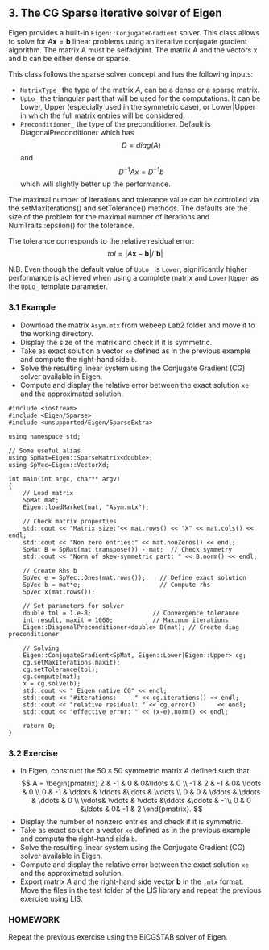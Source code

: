 
## 3. The CG Sparse iterative solver of Eigen

Eigen provides a built-in `Eigen::ConjugateGradient` solver. This class allows to solve for $A\boldsymbol{x} = \boldsymbol{b}$ linear problems using an iterative conjugate gradient algorithm. The matrix A must be selfadjoint. The matrix A and the vectors x and b can be either dense or sparse.

This class follows the sparse solver concept and has the following inputs:
- `MatrixType_`	the type of the matrix $A$, can be a dense or a sparse matrix.
- `UpLo_` the triangular part that will be used for the computations. It can be Lower, Upper (especially used in the symmetric case), or Lower|Upper in which the full matrix entries will be considered. 
- `Preconditioner_` the type of the preconditioner. Default is DiagonalPreconditioner which has $$D = diag(A)$$ and $$D^{-1}Ax = D^{-1}b$$ which will slightly better up the performance.

The maximal number of iterations and tolerance value can be controlled via the setMaxIterations() and setTolerance() methods. The defaults are the size of the problem for the maximal number of iterations and NumTraits<Scalar>::epsilon() for the tolerance.

The tolerance corresponds to the relative residual error: 
$$
tol = |A\boldsymbol{x}- \boldsymbol{b}|/|\boldsymbol{b}|
$$

N.B. Even though the default value of `UpLo_` is `Lower`, significantly higher performance is achieved when using a complete matrix and `Lower|Upper` as the `UpLo_` template parameter.

### 3.1 Example

- Download the matrix `Asym.mtx` from webeep Lab2 folder and move it to the working directory.
- Display the size of the matrix and check if it is symmetric. 
- Take as exact solution a vector `xe` defined as in the previous example and compute the right-hand side `b`. 
- Solve the resulting linear system using the Conjugate Gradient (CG) solver available in Eigen. 
- Compute and display the relative error between the exact solution `xe` and the approximated solution.

```
#include <iostream>
#include <Eigen/Sparse>
#include <unsupported/Eigen/SparseExtra>

using namespace std;

// Some useful alias
using SpMat=Eigen::SparseMatrix<double>;
using SpVec=Eigen::VectorXd;

int main(int argc, char** argv)
{
    // Load matrix
    SpMat mat;
    Eigen::loadMarket(mat, "Asym.mtx");
    
    // Check matrix properties
    std::cout << "Matrix size:"<< mat.rows() << "X" << mat.cols() << endl;
    std::cout << "Non zero entries:" << mat.nonZeros() << endl;
    SpMat B = SpMat(mat.transpose()) - mat;  // Check symmetry
    std::cout << "Norm of skew-symmetric part: " << B.norm() << endl;

    // Create Rhs b
    SpVec e = SpVec::Ones(mat.rows());    // Define exact solution
    SpVec b = mat*e;                      // Compute rhs
    SpVec x(mat.rows());

    // Set parameters for solver
    double tol = 1.e-8;                 // Convergence tolerance
    int result, maxit = 1000;           // Maximum iterations
    Eigen::DiagonalPreconditioner<double> D(mat); // Create diag preconditioner

    // Solving 
    Eigen::ConjugateGradient<SpMat, Eigen::Lower|Eigen::Upper> cg;
    cg.setMaxIterations(maxit);
    cg.setTolerance(tol);
    cg.compute(mat);
    x = cg.solve(b);
    std::cout << " Eigen native CG" << endl;
    std::cout << "#iterations:     " << cg.iterations() << endl;
    std::cout << "relative residual: " << cg.error()      << endl;
    std::cout << "effective error: " << (x-e).norm() << endl;

    return 0;    
}
```

### 3.2 Exercise

- In Eigen, construct the $50\times 50$ symmetric matrix $A$ defined such that
$$ 
A = \begin{pmatrix}
    2 & -1 & 0 & 0&\ldots & 0  \\
    -1 & 2 & -1 & 0& \ldots & 0  \\
    0 & -1 & \ddots  & \ddots &\ldots  & \vdots \\
    0 & 0 & \ddots  & \ddots  & \ddots & 0 \\
   \vdots& \vdots &  \vdots &\ddots &\ddots  & -1\\
    0 & 0  &\ldots & 0& -1   & 2
\end{pmatrix}.
$$
- Display the number of nonzero entries and check if it is symmetric. 
- Take as exact solution a vector `xe` defined as in the previous example and compute the right-hand side `b`. 
- Solve the resulting linear system using the Conjugate Gradient (CG) solver available in Eigen. 
- Compute and display the relative error between the exact solution `xe` and the approximated solution.
- Export matrix $A$ and the right-hand side vector $\boldsymbol{b}$ in the `.mtx` format. Move the files in the test folder of the LIS library and repeat the previous exercise using LIS.

### HOMEWORK
Repeat the previous exercise using the BiCGSTAB solver of Eigen.